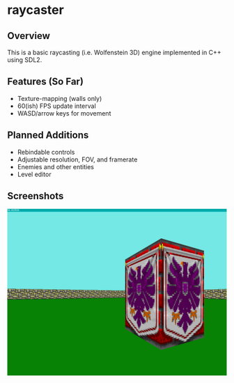 # raycaster
## Overview
This is a basic raycasting (i.e. Wolfenstein 3D) engine implemented in C++ using SDL2.

## Features (So Far)
+ Texture-mapping (walls only)
+ 60(ish) FPS update interval
+ WASD/arrow keys for movement

## Planned Additions
+ Rebindable controls
+ Adjustable resolution, FOV, and framerate
+ Enemies and other entities
+ Level editor

## Screenshots
![Screenshot](raycast.png)
